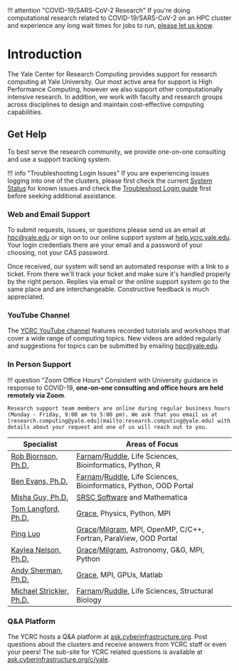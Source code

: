 !!! attention "COVID-19/SARS-CoV-2 Research"
    If you're doing computational research related to COVID-19/SARS-CoV-2 on an HPC cluster and experience any long wait times for jobs to run, [please let us know](mailto:hpc@yale.edu).

# Introduction

The Yale Center for Research Computing provides support for research computing at Yale University. Our most active area for support is High Performance Computing, however we also support other computationally intensive research.  In addition, we work with faculty and research groups across disciplines to design and maintain cost-effective computing capabilities.

## Get Help

To best serve the research community, we provide one-on-one consulting and use a support tracking system.

!!! info "Troubleshooting Login Issues"
    If you are experiencing issues logging into one of the clusters, please first check the current [System Status](http://research.computing.yale.edu/system-status) for known issues and check the [Troubleshoot Login guide](/clusters-at-yale/troubleshoot) first before seeking additional assistance.

### Web and Email Support

To submit requests, issues, or questions please send us an email at [hpc@yale.edu](mailto:hpc@yale.edu) or sign on to our online support system at [help.ycrc.yale.edu](https://help.ycrc.yale.edu). Your login credentials there are your email and a password of your choosing, not your CAS password.

Once received, our system will send an automated response with a link to a ticket. From there we'll track your ticket and make sure it's handled properly by the right person. Replies via email or the online support system go to the same place and are interchangeable. Constructive feedback is much appreciated.

### YouTube Channel

The [YCRC YouTube channel](https://ycrc.yale.edu/youtube) features recorded tutorials and workshops that cover a wide range of computing topics.
New videos are added regularly and suggestions for topics can be submitted by emailing [hpc@yale.edu](mailto:hpc@yale.edu).

### In Person Support

!!! question "Zoom Office Hours"
    Consistent with University guidance in response to COVID-19, <strong>one-on-one consulting and office hours are held remotely via Zoom</strong>.

    Research support team members are online during regular business hours (Monday - Friday, 9:00 am to 5:00 pm). We ask that you email us at [research.computing@yale.edu](mailto:research.computing@yale.edu) with details about your request and one of us will reach out to you.

|Specialist|Areas of Focus|
|--- |--- |
|[Rob Bjornson, Ph.D.](https://research.computing.yale.edu/about/leadership-team/robert-bjornson)|[Farnam](/clusters-at-yale/clusters/farnam)/[Ruddle](/clusters-at-yale/clusters/ruddle), Life Sciences, Bioinformatics, Python, R|
|[Ben Evans, Ph.D.](https://research.computing.yale.edu/about/staff/benjamin-evans)|[Farnam](/clusters-at-yale/clusters/farnam)/[Ruddle](/clusters-at-yale/clusters/ruddle), Life Sciences, Bioinformatics, Python, OOD Portal|
|[Misha Guy, Ph.D.](https://research.computing.yale.edu/about/staff/misha-guy)|[SRSC Software](https://research.computing.yale.edu/services/science-research-software-core) and Mathematica|
|[Tom Langford, Ph.D.](https://research.computing.yale.edu/about/research-scientists-staff/thomas-langford)|[Grace](/clusters-at-yale/clusters/grace), Physics, Python, MPI|
|[Ping Luo](https://research.computing.yale.edu/about/staff/ping-luo)|[Grace](/clusters-at-yale/clusters/grace)/[Milgram](/clusters-at-yale/clusters/milgram), MPI, OpenMP, C/C++, Fortran, ParaView, OOD Portal|
|[Kaylea Nelson, Ph.D.](https://research.computing.yale.edu/about/staff/kaylea-nelson)|[Grace](/clusters-at-yale/clusters/grace)/[Milgram](/clusters-at-yale/clusters/milgram), Astronomy, G&G, MPI, Python|
|[Andy Sherman, Ph.D.](https://research.computing.yale.edu/about/leadership-team/andrew-sherman)|[Grace](/clusters-at-yale/clusters/grace), MPI, GPUs, Matlab|
|[Michael Strickler, Ph.D.](https://research.computing.yale.edu/about/staff/michael-strickler)|[Farnam](/clusters-at-yale/clusters/farnam)/[Ruddle](/clusters-at-yale/clusters/ruddle), Life Sciences, Structural Biology|


### Q&A Platform

The YCRC hosts a Q&A platform at [ask.cyberinfrastructure.org](http://ask.cyberinfrastructure.org). Post questions about the clusters and receive answers from YCRC staff or even your peers! The sub-site for YCRC related questions is available at [ask.cyberinfrastructure.org/c/yale](http://ask.cyberinfrastructure.org/c/yale).
